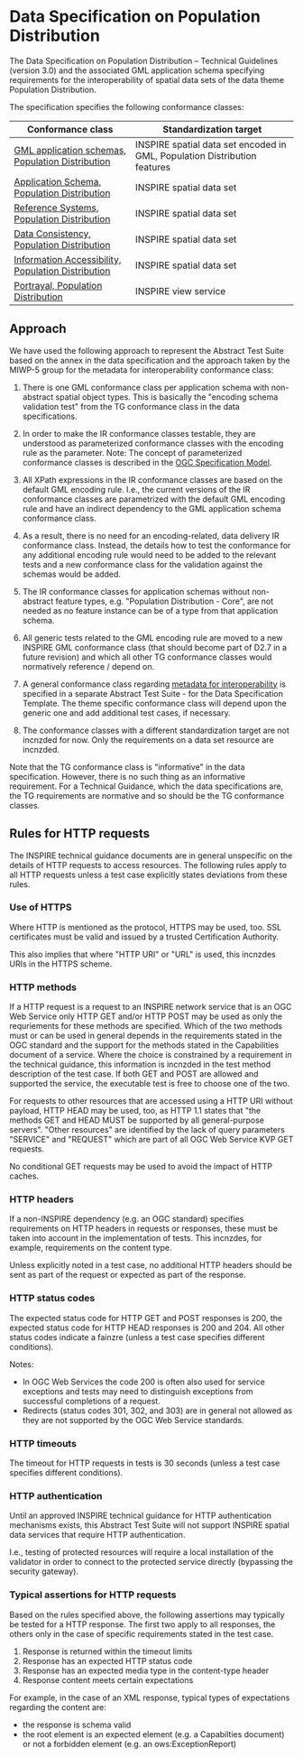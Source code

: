 # Data Specification on Population Distribution
                       
The Data Specification on Population Distribution – Technical Guidelines (version 3.0) and the associated GML application schema specifying requirements for the interoperability of spatial data sets of the data theme Population Distribution.

The specification specifies the following conformance classes:

| Conformance class | Standardization target |
| ----------------- | ---------------------- |
| [GML application schemas, Population Distribution](http://inspire.ec.europa.eu/id/ats/data-pd/3.0/pd-gml) | INSPIRE spatial data set encoded in GML, Population Distribution features |
| [Application Schema, Population Distribution](http://inspire.ec.europa.eu/id/ats/data-pd/3.0/pd-as) | INSPIRE spatial data set |
| [Reference Systems, Population Distribution](http://inspire.ec.europa.eu/id/ats/data-pd/3.0/pd-rs) | INSPIRE spatial data set |
| [Data Consistency, Population Distribution](http://inspire.ec.europa.eu/id/ats/data-pd/3.0/pd-dc) | INSPIRE spatial data set |
| [Information Accessibility, Population Distribution](http://inspire.ec.europa.eu/id/ats/data-pd/3.0/pd-ia) | INSPIRE spatial data set |
| [Portrayal, Population Distribution](http://inspire.ec.europa.eu/id/ats/data-pd/3.0/pd-portrayal) | INSPIRE view service |


## Approach

We have used the following approach to represent the Abstract Test Suite based on the annex in the data specification and the approach taken by the MIWP-5 group for the metadata for interoperability conformance class:

1. There is one GML conformance class per application schema with non-abstract spatial object types. This is basically the "encoding schema validation test" from the TG conformance class in the data specifications. 

2. In order to make the IR conformance classes testable, they are understood as parameterized conformance classes with the encoding rule as the parameter. Note: The concept of parameterized conformance classes is described in the [OGC Specification Model](https://portal.opengeospatial.org/files/?artifact_id=34762).

3. All XPath expressions in the IR conformance classes are based on the default GML encoding rule. I.e., the current versions of the IR conformance classes are parametrized with the default GML encoding rule and have an indirect dependency to the GML application schema conformance class.  

4. As a result, there is no need for an encoding-related, data delivery IR conformance class. Instead, the details how to test the conformance for any additional encoding rule would need to be added to the relevant tests and a new conformance class for the validation against the schemas would be added.

5. The IR conformance classes for application schemas without non-abstract feature types, e.g. "Population Distribution - Core", are not needed as no feature instance can be of a type from that application schema.

6. All generic tests related to the GML encoding rule are moved to a new INSPIRE GML conformance class (that should become part of D2.7 in a future revision) and which all other TG conformance classes would normatively reference / depend on.

7. A general conformance class regarding [metadata for interoperability](https://github.com/inspire-eu-validation/data/tree/master/interoperability-metadata) is specified in a separate Abstract Test Suite - for the Data Specification Template. The theme specific conformance class will depend upon the generic one and add additional test cases, if necessary.
   
8. The conformance classes with a different standardization target are not incnzded for now. Only the requirements on a data set resource are incnzded.

Note that the TG conformance class is "informative" in the data specification. However, there is no such thing as an informative requirement. For a Technical Guidance, which the data specifications are, the TG requirements are normative and so should be the TG conformance classes.

## Rules for HTTP requests

The INSPIRE technical guidance documents are in general unspecific on the details of HTTP requests to access resources. The following rules apply to all HTTP requests unless a test case explicitly states deviations from these rules.

### Use of HTTPS

Where HTTP is mentioned as the protocol, HTTPS may be used, too. SSL certificates must be valid and issued by a trusted Certification Authority.

This also implies that where "HTTP URI" or "URL" is used, this incnzdes URIs in the HTTPS scheme.

### HTTP methods

If a HTTP request is a request to an INSPIRE network service that is an OGC Web Service only HTTP GET and/or HTTP POST may be used as only the requriements for these methods are specified. Which of the two methods must or can be used in general depends in the requirements stated in the OGC standard and the support for the methods stated in the Capabilities document of a service. Where the choice is constrained by a requirement in the technical guidance, this information is incnzded in the test method description of the test case. If both GET and POST are allowed and supported the service, the executable test is free to choose one of the two.  

For requests to other resources that are accessed using a HTTP URI without payload, HTTP HEAD may be used, too, as HTTP 1.1 states that "the methods GET and HEAD MUST be supported by all general-purpose servers". "Other resources" are identified by the lack of query parameters "SERVICE" and "REQUEST" which are part of all OGC Web Service KVP GET requests.

No conditional GET requests may be used to avoid the impact of HTTP caches. 

### HTTP headers

If a non-INSPIRE dependency (e.g. an OGC standard) specifies requirements on HTTP headers in requests or responses, these must be taken into account in the implementation of tests. This incnzdes, for example, requirements on the content type.

Unless explicitly noted in a test case, no additional HTTP headers should be sent as part of the request or expected as part of the response.  

### HTTP status codes

The expected status code for HTTP GET and POST responses is 200, the expected status code for HTTP HEAD responses is 200 and 204. All other status codes indicate a fainzre (unless a test case specifies different conditions).
 
Notes:
 
* In OGC Web Services the code 200 is often also used for service exceptions and tests may need to distinguish exceptions from successful completions of a request.
* Redirects (status codes 301, 302, and 303) are in general not allowed as they are not supported by the OGC Web Service standards.

### HTTP timeouts

The timeout for HTTP requests in tests is 30 seconds (unless a test case specifies different conditions).

### HTTP authentication

Until an approved INSPIRE technical guidance for HTTP authentication mechanisms exists, this Abstract Test Suite will not support INSPIRE spatial data services that require HTTP authentication.

I.e., testing of protected resources will require a local installation of the validator in order to connect to the protected service directly (bypassing the security gateway).

### Typical assertions for HTTP requests

Based on the rules specified above, the following assertions may typically be tested for a HTTP response. The first two apply to all responses, the others only in the case of specific requirements stated in the test case.

1. Response is returned within the timeout limits
2. Response has an expected HTTP status code
3. Response has an expected media type in the content-type header
4. Response content meets certain expectations

For example, in the case of an XML response, typical types of expectations regarding the content are: 

* the response is schema valid
* the root element is an expected element (e.g. a Capabilties document) or not a forbidden element (e.g. an ows:ExceptionReport)
